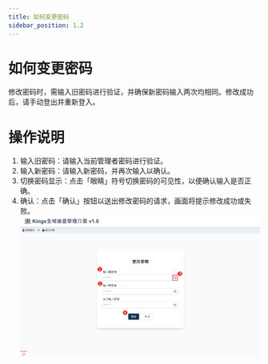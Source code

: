```yaml
---
title: 如何变更密码
sidebar_position: 1.2
---
```


# 如何变更密码

修改密码时，需输入旧密码进行验证，并确保新密码输入两次均相同。修改成功后，请手动登出并重新登入。

# 操作说明

1. 输入旧密码：请输入当前管理者密码进行验证。
2. 输入新密码：请输入新密码，并再次输入以确认。
3. 切换密码显示：点击「眼睛」符号切换密码的可见性，以便确认输入是否正确。
4. 确认：点击「确认」按钮以送出修改密码的请求，画面将提示修改成功或失败。
   ![变更密码](./img/admin-change-password.png)
